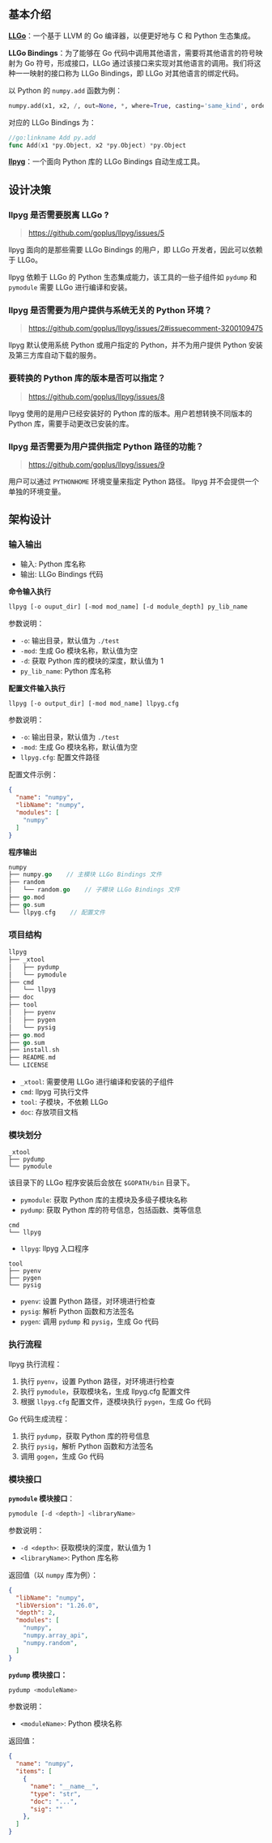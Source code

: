## 基本介绍

**[LLGo](https://github.com/goplus/llgo)**：一个基于 LLVM 的 Go 编译器，以便更好地与 C 和 Python 生态集成。

**LLGo Bindings**：为了能够在 Go 代码中调用其他语言，需要将其他语言的符号映射为 Go 符号，形成接口，LLGo 通过该接口来实现对其他语言的调用。我们将这种一一映射的接口称为 LLGo Bindings，即 LLGo 对其他语言的绑定代码。

以 Python 的 `numpy.add` 函数为例：
```Python
numpy.add(x1, x2, /, out=None, *, where=True, casting='same_kind', order='K', dtype=None, subok=True[, signature, extobj])
```

对应的 LLGo Bindings 为：
```Go
//go:linkname Add py.add
func Add(x1 *py.Object, x2 *py.Object) *py.Object
```

**[llpyg](https://github.com/goplus/llpyg)**：一个面向 Python 库的 LLGo Bindings 自动生成工具。

## 设计决策

### llpyg 是否需要脱离 LLGo ?
> https://github.com/goplus/llpyg/issues/5

llpyg 面向的是那些需要 LLGo Bindings 的用户，即 LLGo 开发者，因此可以依赖于 LLGo。

llpyg 依赖于 LLGo 的 Python 生态集成能力，该工具的一些子组件如 `pydump` 和 `pymodule` 需要 LLGo 进行编译和安装。

### llpyg 是否需要为用户提供与系统无关的 Python 环境？

> https://github.com/goplus/llpyg/issues/2#issuecomment-3200109475

llpyg 默认使用系统 Python 或用户指定的 Python，并不为用户提供 Python 安装及第三方库自动下载的服务。

### 要转换的 Python 库的版本是否可以指定？

> https://github.com/goplus/llpyg/issues/8

llpyg 使用的是用户已经安装好的 Python 库的版本。用户若想转换不同版本的 Python 库，需要手动更改已安装的库。

### llpyg 是否需要为用户提供指定 Python 路径的功能？

> https://github.com/goplus/llpyg/issues/9

用户可以通过 `PYTHONHOME` 环境变量来指定 Python 路径。 llpyg 并不会提供一个单独的环境变量。

## 架构设计

### 输入输出

- 输入: Python 库名称
- 输出: LLGo Bindings 代码

**命令输入执行**
```bash
llpyg [-o ouput_dir] [-mod mod_name] [-d module_depth] py_lib_name
```
参数说明：
- `-o`: 输出目录，默认值为 `./test`
- `-mod`: 生成 Go 模块名称，默认值为空
- `-d`: 获取 Python 库的模块的深度，默认值为 1
- `py_lib_name`: Python 库名称

**配置文件输入执行**
```bash
llpyg [-o output_dir] [-mod mod_name] llpyg.cfg
```
参数说明：
- `-o`: 输出目录，默认值为 `./test`
- `-mod`: 生成 Go 模块名称，默认值为空
- `llpyg.cfg`: 配置文件路径

配置文件示例：
```json
{
  "name": "numpy",
  "libName": "numpy",
  "modules": [
    "numpy"
  ]
}
```

**程序输出**
```go
numpy
├── numpy.go    // 主模块 LLGo Bindings 文件
├── random
│   └── random.go    // 子模块 LLGo Bindings 文件
├── go.mod
├── go.sum
└── llpyg.cfg    // 配置文件
```

### 项目结构
```go
llpyg
├── _xtool
│   ├── pydump
│   └── pymodule
├── cmd
│   └── llpyg
├── doc
├── tool
│   ├── pyenv
│   ├── pygen
│   └── pysig
├── go.mod
├── go.sum
├── install.sh
├── README.md
└── LICENSE
```

- `_xtool`: 需要使用 LLGo 进行编译和安装的子组件
- `cmd`: llpyg 可执行文件
- `tool`: 子模块，不依赖 LLGo
- `doc`: 存放项目文档


### 模块划分

```text
_xtool
├── pydump
└── pymodule
```
该目录下的 LLGo 程序安装后会放在 `$GOPATH/bin` 目录下。
- `pymodule`: 获取 Python 库的主模块及多级子模块名称
- `pydump`: 获取 Python 库的符号信息，包括函数、类等信息

```text
cmd
└── llpyg
```
- `llpyg`: llpyg 入口程序

```text
tool
├── pyenv
├── pygen
└── pysig
```

- `pyenv`: 设置 Python 路径，对环境进行检查
- `pysig`: 解析 Python 函数和方法签名
- `pygen`: 调用 `pydump` 和 `pysig`，生成 Go 代码

### 执行流程

llpyg 执行流程：

1. 执行 `pyenv`，设置 Python 路径，对环境进行检查
2. 执行 `pymodule`，获取模块名，生成 llpyg.cfg 配置文件
3. 根据 `llpyg.cfg` 配置文件，逐模块执行 `pygen`，生成 Go 代码

Go 代码生成流程：

1. 执行 `pydump`，获取 Python 库的符号信息
2. 执行 `pysig`，解析 Python 函数和方法签名
3. 调用 `gogen`，生成 Go 代码


### 模块接口
**`pymodule` 模块接口**：
```bash
pymodule [-d <depth>] <libraryName>
```
参数说明：
- `-d <depth>`: 获取模块的深度，默认值为 1
- `<libraryName>`: Python 库名称

返回值（以 `numpy` 库为例）：
```json
{
  "libName": "numpy",
  "libVersion": "1.26.0",
  "depth": 2,
  "modules": [
    "numpy",
    "numpy.array_api",
    "numpy.random",
  ]
}
```

**`pydump` 模块接口：**
```bash
pydump <moduleName>
```
参数说明：
- `<moduleName>`: Python 模块名称

返回值：
```json
{
  "name": "numpy",
  "items": [
    {
      "name": "__name__",
      "type": "str",
      "doc": "...",
      "sig": ""
    },
  ]
}
```


